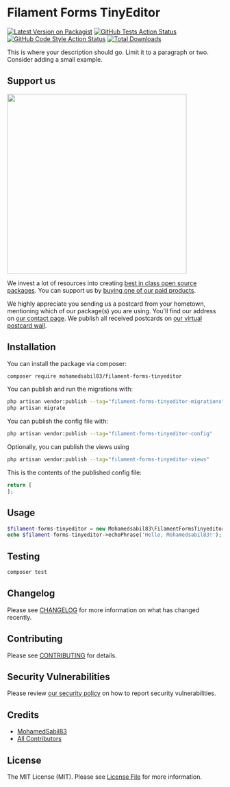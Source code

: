 # Filament Forms TinyEditor

[![Latest Version on Packagist](https://img.shields.io/packagist/v/mohamedsabil83/filament-forms-tinyeditor.svg?style=flat-square)](https://packagist.org/packages/mohamedsabil83/filament-forms-tinyeditor)
[![GitHub Tests Action Status](https://img.shields.io/github/workflow/status/mohamedsabil83/filament-forms-tinyeditor/run-tests?label=tests)](https://github.com/mohamedsabil83/filament-forms-tinyeditor/actions?query=workflow%3Arun-tests+branch%3Amain)
[![GitHub Code Style Action Status](https://img.shields.io/github/workflow/status/mohamedsabil83/filament-forms-tinyeditor/Check%20&%20fix%20styling?label=code%20style)](https://github.com/mohamedsabil83/filament-forms-tinyeditor/actions?query=workflow%3A"Check+%26+fix+styling"+branch%3Amain)
[![Total Downloads](https://img.shields.io/packagist/dt/mohamedsabil83/filament-forms-tinyeditor.svg?style=flat-square)](https://packagist.org/packages/mohamedsabil83/filament-forms-tinyeditor)

This is where your description should go. Limit it to a paragraph or two. Consider adding a small example.

## Support us

[<img src="https://github-ads.s3.eu-central-1.amazonaws.com/filament-forms-tinyeditor.jpg?t=1" width="419px" />](https://spatie.be/github-ad-click/filament-forms-tinyeditor)

We invest a lot of resources into creating [best in class open source packages](https://spatie.be/open-source). You can support us by [buying one of our paid products](https://spatie.be/open-source/support-us).

We highly appreciate you sending us a postcard from your hometown, mentioning which of our package(s) you are using. You'll find our address on [our contact page](https://spatie.be/about-us). We publish all received postcards on [our virtual postcard wall](https://spatie.be/open-source/postcards).

## Installation

You can install the package via composer:

```bash
composer require mohamedsabil83/filament-forms-tinyeditor
```

You can publish and run the migrations with:

```bash
php artisan vendor:publish --tag="filament-forms-tinyeditor-migrations"
php artisan migrate
```

You can publish the config file with:
```bash
php artisan vendor:publish --tag="filament-forms-tinyeditor-config"
```

Optionally, you can publish the views using

```bash
php artisan vendor:publish --tag="filament-forms-tinyeditor-views"
```

This is the contents of the published config file:

```php
return [
];
```

## Usage

```php
$filament-forms-tinyeditor = new Mohamedsabil83\FilamentFormsTinyeditor();
echo $filament-forms-tinyeditor->echoPhrase('Hello, Mohamedsabil83!');
```

## Testing

```bash
composer test
```

## Changelog

Please see [CHANGELOG](CHANGELOG.md) for more information on what has changed recently.

## Contributing

Please see [CONTRIBUTING](.github/CONTRIBUTING.md) for details.

## Security Vulnerabilities

Please review [our security policy](../../security/policy) on how to report security vulnerabilities.

## Credits

- [MohamedSabil83](https://github.com/mohamedsabil83)
- [All Contributors](../../contributors)

## License

The MIT License (MIT). Please see [License File](LICENSE.md) for more information.
